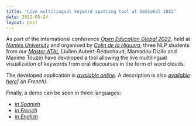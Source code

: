 ```yaml
---
title: "Live multilingual keyword spotting tool at OeGlobal 2022"
date: 2022-05-24
layout: post
---
```


As part of the international conference *[Open Education Global 2022](https://conference.oeglobal.org/2021/)*, held at *[Nantes University](https://www.univ-nantes.fr)* and organised by *[Colin de la Higuera](http://pagesperso.lina.univ-nantes.fr/~cdlh/)*, three NLP students from our *[Master ATAL]([https://csedu.scitevents.org/home.aspx](https://sciences-techniques.univ-nantes.fr/formations/masters/master-informatique))* (Julien Aubert-Béduchaud, Mamadou Diallo and Maxime Touzé) have developed a tool allowing the live multilingual visualization of keywords from oral discourses in the form of word clouds.

The developed application is *[available online](https://multiling-oeg.univ-nantes.fr)*. A description is also *[available here](https://chaireunescorel.ls2n.fr/2022/05/20/leducation-ouverte-ne-sera-pas-monolingue/)] (in French)*.

Finally, a demo can be seen in three languages:

- *[in Spanish](https://mediaserver.univ-nantes.fr/videos/multiling-oeg-1/)*
- *[in French](https://mediaserver.univ-nantes.fr/videos/multiling-oeg-3/)*
- *[in English](https://mediaserver.univ-nantes.fr/videos/multiling-oeg-2/)*
